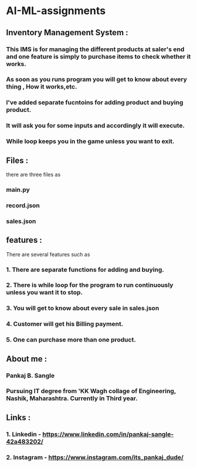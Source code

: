 # AI-ML-assignments

## Inventory Management System :
 ### This IMS is for managing the different products at saler's end and one feature is simply to purchase items to check whether it works.
 ### As soon as you runs program you will get to know about every thing , How it works,etc.
 ### I've added separate fucntoins for adding product and buying product.
 ### It will ask you for some inputs and accordingly it will execute.
 ### While loop keeps you in the game unless you want to exit.

## Files :
  there are three files as
  ### main.py
  ### record.json
  ### sales.json
  
## features :
  There are several features such as
  ### 1. There are separate functions for adding and buying.
  ### 2. There is while loop for the program to run continuously unless you want it to stop.
  ### 3. You will get to know about every sale in sales.json
  ### 4. Customer will get his Billing payment.
  ### 5. One can purchase more than one product.
  
## About me :
  ###  Pankaj B. Sangle
  ### Pursuing IT degree from 'KK Wagh collage of Engineering, Nashik, Maharashtra. Currently in Third year.
    

## Links :
  ### 1. Linkedin - https://www.linkedin.com/in/pankaj-sangle-42a483202/
  ### 2. Instagram - https://www.instagram.com/its_pankaj_dude/
